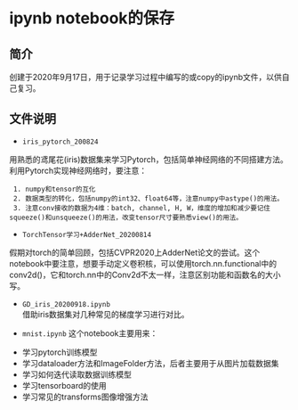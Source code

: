 # ipynb notebook的保存
## 简介
创建于2020年9月17日，用于记录学习过程中编写的或copy的ipynb文件，以供自己复习。
## 文件说明
+ `iris_pytorch_200824`    

用熟悉的鸢尾花(iris)数据集来学习Pytorch，包括简单神经网络的不同搭建方法。利用Pytorch实现神经网络时，要注意：    

	 1. numpy和tensor的互化
	 2. 数据类型的转化，包括numpy的int32、float64等，注意numpy中astype()的用法。
	 3. 注意conv接收的数据为4维：batch, channel, H, W，维度的增加和减少要记住squeeze()和unsqueeze()的用法，改变tensor尺寸要熟悉view()的用法。
+ `TorchTensor学习+AdderNet_20200814`   

假期对torch的简单回顾，包括CVPR2020上AdderNet论文的尝试。这个notebook中要注意，想要手动定义卷积核，可以使用torch.nn.functional中的conv2d()，它和torch.nn中的Conv2d不太一样，注意区别功能和函数名的大小写。

+ `GD_iris_20200918.ipynb`    
借助iris数据集对几种常见的梯度学习进行对比。

+ `mnist.ipynb`
这个notebook主要用来：   
- 学习pytorch训练模型
- 学习dataloader方法和ImageFolder方法，后者主要用于从图片加载数据集
- 学习如何迭代读取数据训练模型
- 学习tensorboard的使用
- 学习常见的transforms图像增强方法


